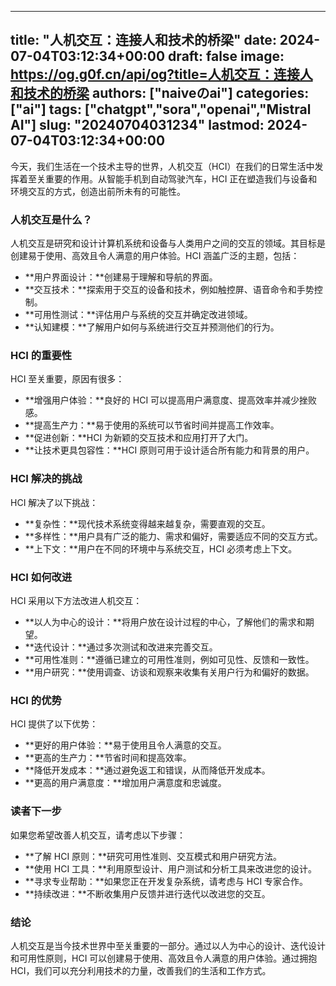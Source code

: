 
---
title: "人机交互：连接人和技术的桥梁"
date: 2024-07-04T03:12:34+00:00
draft: false
image: https://og.g0f.cn/api/og?title=人机交互：连接人和技术的桥梁
authors: ["naiveのai"]
categories: ["ai"]
tags: ["chatgpt","sora","openai","Mistral AI"]
slug: "20240704031234"
lastmod: 2024-07-04T03:12:34+00:00
---
今天，我们生活在一个技术主导的世界，人机交互（HCI）在我们的日常生活中发挥着至关重要的作用。从智能手机到自动驾驶汽车，HCI 正在塑造我们与设备和环境交互的方式，创造出前所未有的可能性。

### 人机交互是什么？

人机交互是研究和设计计算机系统和设备与人类用户之间的交互的领域。其目标是创建易于使用、高效且令人满意的用户体验。HCI 涵盖广泛的主题，包括：

- **用户界面设计：**创建易于理解和导航的界面。
- **交互技术：**探索用于交互的设备和技术，例如触控屏、语音命令和手势控制。
- **可用性测试：**评估用户与系统的交互并确定改进领域。
- **认知建模：**了解用户如何与系统进行交互并预测他们的行为。

### HCI 的重要性

HCI 至关重要，原因有很多：

- **增强用户体验：**良好的 HCI 可以提高用户满意度、提高效率并减少挫败感。
- **提高生产力：**易于使用的系统可以节省时间并提高工作效率。
- **促进创新：**HCI 为新颖的交互技术和应用打开了大门。
- **让技术更具包容性：**HCI 原则可用于设计适合所有能力和背景的用户。

### HCI 解决的挑战

HCI 解决了以下挑战：

- **复杂性：**现代技术系统变得越来越复杂，需要直观的交互。
- **多样性：**用户具有广泛的能力、需求和偏好，需要适应不同的交互方式。
- **上下文：**用户在不同的环境中与系统交互，HCI 必须考虑上下文。

### HCI 如何改进

HCI 采用以下方法改进人机交互：

- **以人为中心的设计：**将用户放在设计过程的中心，了解他们的需求和期望。
- **迭代设计：**通过多次测试和改进来完善交互。
- **可用性准则：**遵循已建立的可用性准则，例如可见性、反馈和一致性。
- **用户研究：**使用调查、访谈和观察来收集有关用户行为和偏好的数据。

### HCI 的优势

HCI 提供了以下优势：

- **更好的用户体验：**易于使用且令人满意的交互。
- **更高的生产力：**节省时间和提高效率。
- **降低开发成本：**通过避免返工和错误，从而降低开发成本。
- **更高的用户满意度：**增加用户满意度和忠诚度。

### 读者下一步

如果您希望改善人机交互，请考虑以下步骤：

- **了解 HCI 原则：**研究可用性准则、交互模式和用户研究方法。
- **使用 HCI 工具：**利用原型设计、用户测试和分析工具来改进您的设计。
- **寻求专业帮助：**如果您正在开发复杂系统，请考虑与 HCI 专家合作。
- **持续改进：**不断收集用户反馈并进行迭代以改进您的交互。

### 结论

人机交互是当今技术世界中至关重要的一部分。通过以人为中心的设计、迭代设计和可用性原则，HCI 可以创建易于使用、高效且令人满意的用户体验。通过拥抱 HCI，我们可以充分利用技术的力量，改善我们的生活和工作方式。